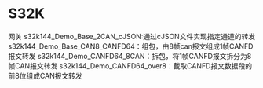 # S32K
网关
s32k144_Demo_Base_2CAN_cJSON:通过cJSON文件实现指定通道的转发
s32k144_Demo_Base_CAN8_CANFD64：组包，由8帧can报文组成1帧CANFD报文转发
s32k144_Demo_CANFD64_8CAN：拆包，将1帧CANFD报文拆分为8帧CAN报文转发
s32k144_Demo_CANFD64_over8：截取CANFD报文数据段的前8位组成CAN报文转发
